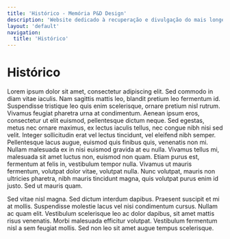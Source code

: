 ```yaml
---
title: 'Histórico - Memória P&D Design'
description: 'Website dedicado à recuperação e divulgação do mais longevo evento científico do campo do design no Brasil.'
layout: 'default'
navigation:
  title: 'Histórico'
---
```


# Histórico

Lorem ipsum dolor sit amet, consectetur adipiscing elit. Sed commodo in diam vitae iaculis. Nam sagittis mattis leo, blandit pretium leo fermentum id. Suspendisse tristique leo quis enim scelerisque, ornare pretium nisl rutrum. Vivamus feugiat pharetra urna at condimentum. Aenean ipsum eros, consectetur ut elit euismod, pellentesque dictum neque. Sed egestas, metus nec ornare maximus, ex lectus iaculis tellus, nec congue nibh nisi sed velit. Integer sollicitudin erat vel lectus tincidunt, vel eleifend nibh semper. Pellentesque lacus augue, euismod quis finibus quis, venenatis non mi. Nullam malesuada ex in nisi euismod gravida at eu nulla. Vivamus tellus mi, malesuada sit amet luctus non, euismod non quam. Etiam purus est, fermentum at felis in, vestibulum tempor nulla. Vivamus ut mauris fermentum, volutpat dolor vitae, volutpat nulla. Nunc volutpat, mauris non ultricies pharetra, nibh mauris tincidunt magna, quis volutpat purus enim id justo. Sed ut mauris quam.

Sed vitae nisl magna. Sed dictum interdum dapibus. Praesent suscipit et mi at mollis. Suspendisse molestie lacus vel nisi condimentum cursus. Nullam ac quam elit. Vestibulum scelerisque leo ac dolor dapibus, sit amet mattis risus venenatis. Morbi malesuada efficitur volutpat. Vestibulum fermentum nisl a sem feugiat mollis. Sed non leo sit amet augue tempus scelerisque.
